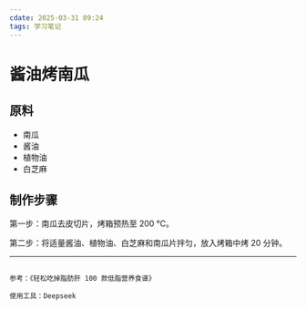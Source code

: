 ```yaml
---
cdate: 2025-03-31 09:24
tags: 学习笔记 
---
```


# 酱油烤南瓜

## 原料

- 南瓜
- 酱油
- 植物油
- 白芝麻

## 制作步骤

第一步：南瓜去皮切片，烤箱预热至 200 ℃。

第二步：将适量酱油、植物油、白芝麻和南瓜片拌匀，放入烤箱中烤 20 分钟。

---

```

参考：《轻松吃掉脂肪肝 100 款低脂营养食谱》

使用工具：Deepseek

```